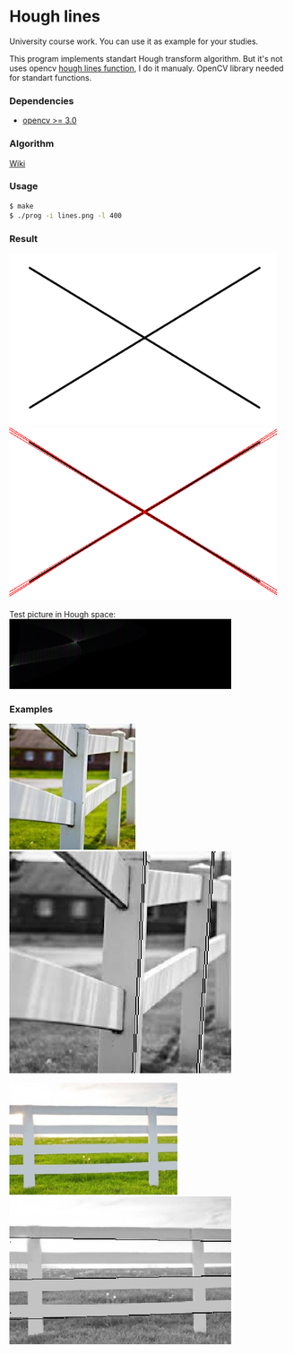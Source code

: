 Hough lines
=====

University course work. You can use it as example for your studies.

This program implements standart Hough transform algorithm. But it's not uses opencv [hough lines function](http://docs.opencv.org/3.0-beta/doc/py_tutorials/py_imgproc/py_houghlines/py_houghlines.html), I do it manualy. OpenCV library needed for standart functions.

### Dependencies

* [opencv >= 3.0](https://github.com/Itseez/opencv)


### Algorithm

[Wiki](https://en.wikipedia.org/wiki/Hough_transform)


### Usage

```bash
$ make
$ ./prog -i lines.png -l 400 
```

### Result

![result](/pics/lines.png)
![result](/pics/res.png)

Test picture in Hough space:
![result](/pics/phase.png)


### Examples

![photo1](/pics/1.jpeg)
![result1](/pics/1f.png)

![photo1](/pics/2.jpg)
![result1](/pics/2f.png)
